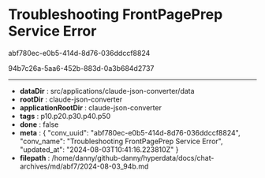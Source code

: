 # Troubleshooting FrontPagePrep Service Error

abf780ec-e0b5-414d-8d76-036ddccf8824

94b7c26a-5aa6-452b-883d-0a3b684d2737



---

* **dataDir** : src/applications/claude-json-converter/data
* **rootDir** : claude-json-converter
* **applicationRootDir** : claude-json-converter
* **tags** : p10.p20.p30.p40.p50
* **done** : false
* **meta** : {
  "conv_uuid": "abf780ec-e0b5-414d-8d76-036ddccf8824",
  "conv_name": "Troubleshooting FrontPagePrep Service Error",
  "updated_at": "2024-08-03T10:41:16.223810Z"
}
* **filepath** : /home/danny/github-danny/hyperdata/docs/chat-archives/md/abf7/2024-08-03_94b.md